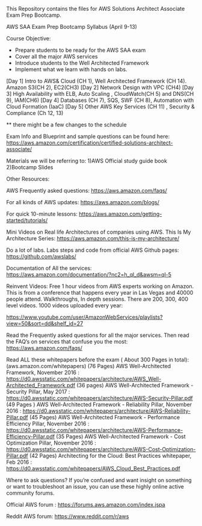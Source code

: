 This Repository contains the files for AWS Solutions Architect Associate Exam Prep Bootcamp.



AWS SAA Exam Prep Bootcamp Syllabus (April 9-13)


Course Objective:
-	Prepare students to be ready for the AWS SAA exam
-	Cover all the major AWS services 
-	Introduce students to the Well Architected Framework
-	Implement what we learn with hands on labs.




[Day 1]	Intro to AWS& Cloud (CH 1), Well Architected Framework (CH 14).  Amazon S3(CH 2), EC2(CH3)
[Day 2]	Network Design with VPC (CH4) 
[Day 3]	High Availability with ELB, Auto Scaling , CloudWatch(CH  5) and DNS(CH 9), IAM(CH6)
[Day 4]	Databases (CH 7), SQS, SWF (CH 8), Automation with Cloud Formation (IaaC) 
[Day 5]	Other AWS Key Services (CH 11) , Security  & Compliance (Ch 12, 13) 


** there might be a few changes to the schedule 



Exam Info and Blueprint and sample questions can be found here:
https://aws.amazon.com/certification/certified-solutions-architect-associate/


Materials we will be referring to:
1)AWS Official study guide book
2)Bootcamp Slides




Other Resources:

AWS Frequently asked questions:
https://aws.amazon.com/faqs/

For all kinds of AWS updates:
https://aws.amazon.com/blogs/

For quick 10-minute lessons:
https://aws.amazon.com/getting-started/tutorials/

Mini Videos on Real life Architectures of companies using AWS. This Is My Architecture Series:
https://aws.amazon.com/this-is-my-architecture/

Do a lot of labs. Labs steps and code from official AWS Github pages: https://github.com/awslabs/

Documentation of All the services:
https://aws.amazon.com/documentation/?nc2=h_ql_d&awsm=ql-5

Reinvent Videos: Free 1 hour videos from AWS experts working on Amazon. This is from a conference that happens every year in Las Vegas and 40000 people attend. Walkthroughs, In depth sessions. There are 200, 300, 400 level videos. 1000 videos uploaded every year:

https://www.youtube.com/user/AmazonWebServices/playlists?view=50&sort=dd&shelf_id=27

Read the Frequently asked questions for all the major services. Then read the FAQ’s on services that confuse you the most:
https://aws.amazon.com/faqs/







Read ALL these whitepapers before the exam ( About 300 Pages in total):
 (aws.amazon.com/whitepapers) 
	(76 Pages) AWS Well-Architected Framework, November 2016 :
    https://d0.awsstatic.com/whitepapers/architecture/AWS_Well-Architected_Framework.pdf
	(36 pages) AWS Well-Architected Framework - Security Pillar, May 2017 :
https://d0.awsstatic.com/whitepapers/architecture/AWS-Security-Pillar.pdf
	(49 Pages ) AWS Well-Architected Framework - Reliability Pillar, November 2016 :
https://d0.awsstatic.com/whitepapers/architecture/AWS-Reliability-Pillar.pdf
	(45 Pages) AWS Well-Architected Framework - Performance Efficiency Pillar, November 2016 :
https://d0.awsstatic.com/whitepapers/architecture/AWS-Performance-Efficiency-Pillar.pdf
	(35 Pages) AWS Well-Architected Framework - Cost Optimization Pillar, November 2016 :
https://d0.awsstatic.com/whitepapers/architecture/AWS-Cost-Optimization-Pillar.pdf
	(42 Pages) Architecting for the Cloud: Best Practices whitepaper, Feb 2016 :
https://d0.awsstatic.com/whitepapers/AWS_Cloud_Best_Practices.pdf




Where to ask questions? If you’re confused and want insight on something or want to troubleshoot an issue, you can use these highly online active community forums.

Official AWS forum :
https://forums.aws.amazon.com/index.jspa


Reddit AWS forum:
https://www.reddit.com/r/aws


